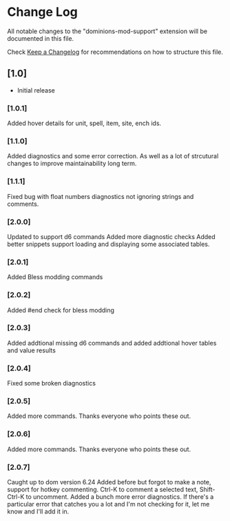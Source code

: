 # Change Log

All notable changes to the "dominions-mod-support" extension will be documented in this file.

Check [Keep a Changelog](http://keepachangelog.com/) for recommendations on how to structure this file.

## [1.0]

- Initial release

### [1.0.1]

Added hover details for unit, spell, item, site, ench ids. 

### [1.1.0]

Added diagnostics and some error correction. As well as a lot of strcutural changes to improve maintainability long term. 

### [1.1.1]

Fixed bug with float numbers diagnostics not ignoring strings and comments. 

### [2.0.0]

Updated to support d6 commands
Added more diagnostic checks
Added better snippets support loading and displaying some associated tables. 

### [2.0.1]

Added Bless modding commands

### [2.0.2]

Added #end check for bless modding

### [2.0.3]

Added addtional missing d6 commands and added addtional hover tables and value results

### [2.0.4]

Fixed some broken diagnostics

### [2.0.5]

Added more commands. Thanks everyone who points these out. 

### [2.0.6]

Added more commands. Thanks everyone who points these out. 

### [2.0.7]

Caught up to dom version 6.24
Added before but forgot to make a note, support for hotkey commenting. Ctrl-K to comment a selected text, Shift-Ctrl-K to uncomment.
Added a bunch more error diagnostics. If there's a particular error that catches you a lot and I'm not checking for it, let me know and I'll add it in.  